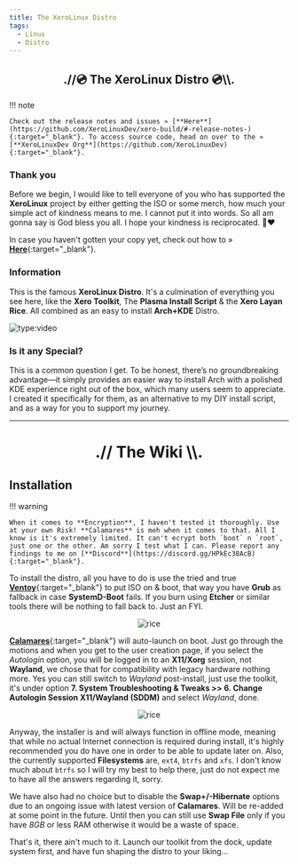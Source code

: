 ```yaml
---
title: The XeroLinux Distro
tags:
  - Linux
  - Distro
---
```


<h2 align="center">.//💿 The XeroLinux Distro 💿\\.</h2>

!!! note

    Check out the release notes and issues » [**Here**](https://github.com/XeroLinuxDev/xero-build/#-release-notes-){:target="_blank"}. To access source code, head on over to the » [**XeroLinuxDev Org**](https://github.com/XeroLinuxDev){:target="_blank"}.

### Thank you

Before we begin, I would like to tell everyone of you who has supported the **XeroLinux** project by either getting the ISO or some merch, how much your simple act of kindness means to me. I cannot put it into words. So all am gonna say is God bless you all. I hope your kindness is reciprocated. 🙏❤️

In case you haven't gotten your copy yet, check out how to » [**Here**](https://ko-fi.com/s/cf9def9630){:target="_blank"}.

### Information

This is the famous **XeroLinux Distro**. It's a culmination of everything you see here, like the **Xero Toolkit**, The **Plasma Install Script** & the **Xero Layan Rice**. All combined as an easy to install **Arch+KDE** Distro.

![type:video](https://www.youtube.com/embed/lsYg6-wUWXw)

### Is it any Special?

This is a common question I get. To be honest, there’s no groundbreaking advantage—it simply provides an easier way to install Arch with a polished KDE experience right out of the box, which many users seem to appreciate. I created it specifically for them, as an alternative to my DIY install script, and as a way for you to support my journey.

---

<h1 align="center">.// The Wiki \\.</h1>

## Installation

!!! warning

    When it comes to **Encryption**, I haven't tested it thoroughly. Use at your own Risk! **Calamares** is meh when it comes to that. All I know is it's extremely limited. It can't ecrypt both `boot` n `root`, just one or the other. Am sorry I test what I can. Please report any findings to me on [**Discord**](https://discord.gg/HPkEc38AcB){:target="_blank"}.

To install the distro, all you have to do is use the tried and true [**Ventoy**](https://xerolinux.xyz/posts/ventoy-multi-boot/){:target="_blank"} to put ISO on & boot, that way you have **Grub** as fallback in case **SystemD-Boot** fails. If you burn using **Etcher** or similar tools there will be nothing to fall back to. Just an FYI.

<p align="center">
    <img src="https://i.imgur.com/QsLRWtG.png" alt="rice">
</p>

[**Calamares**](https://github.com/calamares/calamares){:target="_blank"} will auto-launch on boot. Just go through the motions and when you get to the user creation page, if you select the *Autologin* option, you will be logged in to an **X11/Xorg** session, not **Wayland**, we chose that for compatibility with legacy hardware nothing more. Yes you can still switch to *Wayland* post-install, just use the toolkit, it's under option **7. System Troubleshooting & Tweaks >> 6. Change Autologin Session X11/Wayland (SDDM)** and select *Wayland*, done.

<p align="center">
    <img src="https://i.imgur.com/yym6CPo.png" alt="rice">
</p>

Anyway, the installer is and will always function in offline mode, meaning that while no actual Internet connection is required during install, it's highly recommended you do have one in order to be able to update later on. Also, the currently supported **Filesystems** are, `ext4`, `btrfs` and `xfs`. I don't know much about `btrfs` so I will try my best to help there, just do not expect me to have all the answers regarding it, sorry.

We have also had no choice but to disable the **Swap+/-Hibernate** options due to an ongoing issue with latest version of **Calamares**. Will be re-added at some point in the future. Until then you can still use **Swap File** only if you have *8GB* or less RAM otherwise it would be a waste of space.

That's it, there ain't much to it. Launch our toolkit from the dock, update system first, and have fun shaping the distro to your liking...
